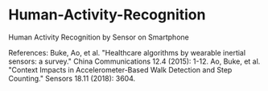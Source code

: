 # Human-Activity-Recognition
Human Activity Recognition by Sensor on Smartphone





References:
Buke, Ao, et al. "Healthcare algorithms by wearable inertial sensors: a survey." China Communications 12.4 (2015): 1-12.
Ao, Buke, et al. "Context Impacts in Accelerometer-Based Walk Detection and Step Counting." Sensors 18.11 (2018): 3604.

